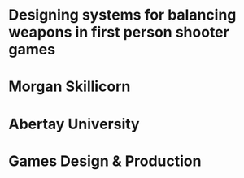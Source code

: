# Designing systems for balancing weapons in first person shooter games
# Morgan Skillicorn
# Abertay University
# Games Design & Production
